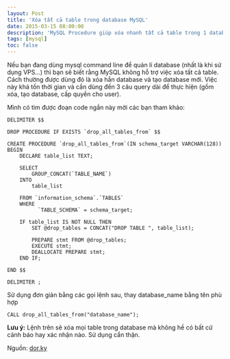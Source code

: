 ```yaml
---
layout: Post
title: 'Xóa tất cả table trong database MySQL'
date: 2015-03-15 08:00:00
description: 'MySQL Procedure giúp xóa nhanh tất cả table trong 1 database'
tags: [mysql]
toc: false
---
```


Nếu bạn đang dùng mysql command line để quản lí database (nhất là khi sử dụng VPS...) thì bạn sẽ biết rằng MySQL không hỗ trợ việc xóa tất cả table. Cách thường được dùng đó là xóa hẳn database và tạo database mới. Việc này khá tốn thời gian và cần dùng đến 3 câu query dài để thực hiện (gồm xóa, tạo database, cấp quyền cho user).

Mình có tìm được đoạn code ngắn này mời các bạn tham khảo:

```mysql
DELIMITER $$

DROP PROCEDURE IF EXISTS `drop_all_tables_from` $$

CREATE PROCEDURE `drop_all_tables_from`(IN schema_target VARCHAR(128))
BEGIN
    DECLARE table_list TEXT;

    SELECT
        GROUP_CONCAT(`TABLE_NAME`)
    INTO
        table_list

    FROM `information_schema`.`TABLES`
    WHERE
          `TABLE_SCHEMA` = schema_target;

    IF table_list IS NOT NULL THEN
        SET @drop_tables = CONCAT("DROP TABLE ", table_list);

        PREPARE stmt FROM @drop_tables;
        EXECUTE stmt;
        DEALLOCATE PREPARE stmt;
    END IF;

END $$

DELIMITER ;
```

Sử dụng đơn giản bằng các gọi lệnh sau, thay database_name bằng tên phù hợp

```mysql
CALL drop_all_tables_from("database_name");
```

**Lưu ý:** Lệnh trên sẽ xóa mọi table trong database mà không hề có bất cứ cảnh báo hay xác nhận nào. Sử dụng cẩn thận.

Nguồn: [dor.ky](http://dor.ky/mysql-procedure-drop-all-tables-in-database/)
